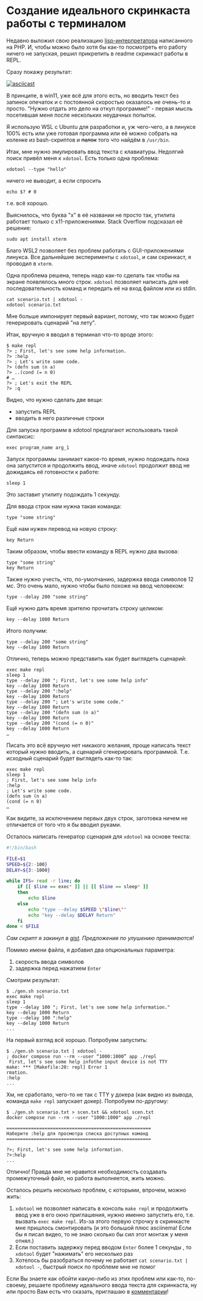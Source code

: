 # Создание идеального скринкаста работы с терминалом

Недавно выложил свою реализацию [lisp-интерпретатора](<https://github.com/4irik/lisphp>) 
написанного на PHP. И, чтобы можно было хотя
бы как-то посмотреть его работу ничего не запуская, решил прикрепить в readme
скринкаст работы в REPL.

Сразу покажу результат:

[![asciicast](https://asciinema.org/a/Tgr77lcJ13cXYGOuaDB3lyrOK.svg)](<https://asciinema.org/a/Tgr77lcJ13cXYGOuaDB3lyrOK>)

В принципе, в win11, уже всё для этого есть, но вводить текст без запинок
опечаток и с постоянной скоростью оказалось не очень-то и просто. "Нужно отдать
это дело на откуп программе!" - первая мысль посетившая меня после нескольких
 неудачных попыток.

Я использую WSL c Ubuntu для разработки и, уж чего-чего, а в линуксе 100% есть
или уже готовая программа или её можно собрать на коленке из bash-скриптов и
~~палок~~ того что найдём в `/usr/bin`.

Итак, мне нужно эмулировать ввод текста с клавиатуры. Недолгий поиск привёл меня
к `xdotool`. Есть только одна проблема:

```shell
xdotool --type "hello"
```

ничего не выводит, а если спросить

```shell
echo $? # 0
```

т.е. всё хорошо.

Выяснилось, что буква "x" в её названии не просто так, утилита работает только с
x11-приложениями. Stack Overflow подсказал её решение:

```shell
sudo apt install xterm
```

Благо WSL2 позволяет без проблем работать с GUI-приложениями линукса.  Все
дальнейшие эксперименты с `xdotool`, и сам скринкаст, я проводил в `xterm`.

Одна проблема решена, теперь надо как-то сделать так чтобы на экране появлялось
много строк. `xdotool` позволяет написать для неё последовательность команд и
передать её на вход файлом или из stdin.

```shell
cat scenario.txt | xdotool -
xdotool scenario.txt
```

Мне больше импонирует первый вариант, потому, что так можно будет генерировать
сценарий "на лету".

Итак, вручную я вводил в терминал что-то вроде этого:

```shell
$ make repl
?> ; First, let's see some help information.
?> :help
?> ; Let's write some code.
?> (defn sum (n a)
?> ..(cond (= n 0)
# …
?> ; Let's exit the REPL
?> :q
```

Видно, что нужно сделать две вещи:

- запустить REPL
- вводить в него различные строки

Для запуска программ в xdotool предлагают использовать такой синтаксис:

```text
exec program_name arg_1 
```

Запуск программы занимает какое-то время, нужно подождать пока она запустится и
продолжить ввод, иначе `xdotool` продолжит ввод не дожидаясь её готовности к
работе:

```text
sleep 1
```

Это заставит утилиту подождать 1 секунду.

Для ввода строк нам нужна такая команда:

```text
type "some string"
```

Ещё нам нужен перевод на новую строку:

```text
key Return
```

Таким образом, чтобы ввести команду в REPL нужно два вызова:

```text
type "some string"
key Return
```

Также нужно учесть, что, по-умолчанию, задержка ввода символов 12 мс. Это очень
мало, нужно чтобы было похоже на ввод человеком:

```text
type --delay 200 "some string"
```

Ещё нужно дать время зрителю прочитать строку целиком:

```text
key --delay 1000 Return
```

Итого получим:

```text
type --delay 200 "some string"
key --delay 1000 Return
```

Отлично, теперь можно представить как будет выглядеть сценарий:

```text
exec make repl
sleep 1
type --delay 200 "; First, let's see some help info"
key --delay 1000 Return
type --delay 200 ":help"
key --delay 1000 Return
type --delay 200 "; Let's write some code."
key --delay 1000 Return
type --delay 200 "(defn sum (n a)"
key --delay 1000 Return
type --delay 200 "(cond (= n 0)"
key --delay 1000 Return
…
```

Писать это всё вручную нет никакого желания, проще написать текст который нужно
вводить, а сценарий сгенерировать программой. Т.е. исходный сценарий будет
выглядеть как-то так:

```text
exec make repl
sleep 1
; First, let's see some help info
:help
; Let's write some code.
(defn sum (n a)
(cond (= n 0)
…
```

Как видите, за исключением первых двух строк, заготовка ничем не отличается от
того что я бы вводил руками.

Осталось написать генератор сценария для `xdotool` на основе текста:

```bash
#!/bin/bash

FILE=$1
SPEED=${2:-100}
DELAY=${3:-1000}

while IFS= read -r line; do
    if [[ $line == exec* ]] || [[ $line == sleep* ]]
    then
        echo $line
    else
        echo "type --delay $SPEED \"$line\""
        echo "key --delay $DELAY Return"
    fi
done < $FILE
```

*Сам скрипт я закинул в [gist](<https://gist.github.com/4irik/522ded4ac9b3a1f805087cd1ca9722ee>).
Предложения по улушению принимаются!*

Помимо имени файла, я добавил два опциональных параметра:

1. скорость ввода символов
1. задержка перед нажатием `Enter`

Смотрим результат:

```shell
$ ./gen.sh scenario.txt
exec make repl
sleep 1
type --delay 100 "; First, let's see some help information."
key --delay 1000 Return
type --delay 100 ":help"
key --delay 1000 Return
...
```

На первый взгляд всё хорошо. Попробуем запустить:

```shell
$ ./gen.sh scenario.txt | xdotool -
; docker compose run --rm --user “1000:1000” app ./repl
 First, let's see some help infothe input device is not TTY
make: *** [Makefile:20: repl] Error 1
rmation.
:help
...
```

Хм, не сработало, чего-то не так с TTY у докера (как видно из вывода, команда
`make repl` запускает докер). Попробуем по-другому:

```shell
$ ./gen.sh scenario.txt > scen.txt && xdotool scen.txt
docker compose run --rm --user "1000:1000" app ./repl

=====================================================
Наберите :help для просмотра списка доступных команд
=====================================================

?>; First, let's see some help information.
?>:help
...
```

Отлично! Правда мне не нравится необходимость создавать промежуточный файл, но
работа выполняется, жить можно.

Осталось решить несколько проблем, с которыми, впрочем, можно жить:

1. `xdotool` не позволяет написать в консоль `make repl` и продолжить ввод уже
в его окно приглашения, нужно именно запустить его, т.е. вызвать
`exec make repl`. Из-за этого первую строчку в скринкасте мне пришлось
смонтировать (и это большой плюс asciinema! Если бы я писал видео, то не знаю
сколько бы сил этот монтаж у меня отнял.)
1. Если поставить задержку перед вводом `Enter` более 1 секунды , то  `xdotool`
будет "нажимать" его несколько раз
1. Хотелось бы разобраться почему не работает `cat scenario.txt | xdotool -`,
быстрый поиск по проблеме мне не помог

Если Вы знаете как обойти какую-либо из этих проблем или как-то, по-своему, решаете проблему идеального ввода текста для скринкаста, ну или просто Вам есть что сказать, приглашаю в [комментарии](https://github.com/4irik/log/issues/1)!
